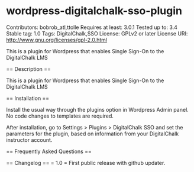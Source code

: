 wordpress-digitalchalk-sso-plugin
=================================
Contributors: bobrob_atl,ttolle
Requires at least: 3.0.1
Tested up to: 3.4
Stable tag: 1.0
Tags: DigitalChalk,SSO
License: GPLv2 or later
License URI: http://www.gnu.org/licenses/gpl-2.0.html

This is a plugin for Wordpress that enables Single Sign-On to the DigitalChalk LMS

== Description ==

This is a plugin for Wordpress that enables Single Sign-On to the DigitalChalk LMS

== Installation ==

Install the usual way through the plugins option in Wordpress Admin panel.  No code changes to templates are required.

After installation, go to Settings > Plugins > DigitalChalk SSO and set the parameters for the plugin, based on information from your DigitalChalk instructor account.

== Frequently Asked Questions ==

== Changelog ==
= 1.0 =
First public release with github updater.